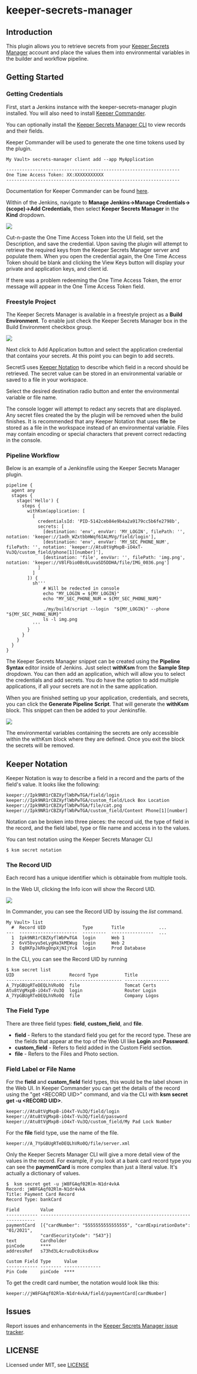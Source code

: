 # keeper-secrets-manager

## Introduction

This plugin allows you to retrieve secrets from your [Keeper Secrets Manager](https://www.keepersecurity.com) account and place the values 
them into environmental variables in the builder and workflow pipeline.

## Getting Started

### Getting Credentials

First, start a Jenkins instance with the keeper-secrets-manager plugin installed. You will also need to install
[Keeper Commander](https://github.com/Keeper-Security/Commander/releases).

You can optionally install the [Keeper Secrets Manager CLI](https://app.gitbook.com/@keeper-security/s/secrets-manager/secrets-manager/secrets-manager-command-line-interface) 
to view records and their fields.

Keeper Commander will be used to generate the one time tokens used by the plugin.

    My Vault> secrets-manager client add --app MyApplication

    ------------------------------------------------------------------
    One Time Access Token: XX:XXXXXXXXXXX
    ------------------------------------------------------------------

Documentation for Keeper Commander can be found [here](https://app.gitbook.com/@keeper-security/s/secrets-manager/commander-cli/overview).

Within of the Jenkins, navigate to **Manage Jenkins->Manage Credentials->(scope)->Add Credentials**, 
then select **Keeper Secrets Manager** in the **Kind** dropdown.

![](images/cred_add.png)

Cut-n-paste the One Time Access Token into the UI field, set the Description, and save the credential. Upon saving
the plugin will attempt to retrieve the required keys from the Keeper Secrets Manager server and populate them. When
you open the credential again, the One Time Access Token should be blank and clicking the View Keys button will
display your private and application keys, and client id.

If there was a problem redeeming the One Time Access Token, the error message will appear in the One Time Access Token
field.

### Freestyle Project

The Keeper Secrets Manager is available in a freestyle project as a **Build Environment**. To
enable just check the Keeper Secrets Manager box in the Build Environment checkbox group.

![](images/builder.png)

Next click to Add Application button and select the application credential that contains
your secrets. At this point you can begin to add secrets.

SecretS uses [Keeper Notation](#keeper-notation) to describe which
field in a record should be retrieved. The secret value can be stored in an environmental
variable or saved to a file in your workspace.

Select the desired destination radio button and enter the environmental variable or
file name.

The console logger will attempt to redact any secrets that are displayed. Any secret files
created the by the plugin will be removed when the build finishes. It is recommended that
any Keeper Notation that uses **file** be stored as a file in the workspace instead
of an environmental variable. Files may contain encoding or special characters that
prevent correct redacting in the console.

### Pipeline Workflow

Below is an example of a Jenkinsfile using the Keeper Secrets Manager plugin.

    pipeline {
      agent any 
      stages {
        stage('Hello') {
          steps {
            withKsm(application: [
              [
                credentialsId: 'PID-5142ceb84e9b4a2a9179cc5b6fe2798b',
                secrets: [
                  [destination: 'env', envVar: 'MY_LOGIN', filePath: '', notation: 'keeper://1adh_WZxtbbHWqf6IALMVg/field/login'],
                  [destination: 'env', envVar: 'MY_SEC_PHONE_NUM', filePath: '', notation: 'keeper://Atu8tVgMxpB-iO4xT-Vu3Q/custom_field/phone[1][number]'],
                  [destination: 'file', envVar: '', filePath: 'img.png', notation: 'keeper://V8lFbio0Bs0LuvaSD5DDHA/file/IMG_0036.png']
                ]
              ]  
            ]) {
              sh'''
                  # Will be redected in console  
                  echo "MY_LOGIN = ${MY_LOGIN}"
                  echo "MY_SEC_PHONE_NUM = ${MY_SEC_PHONE_NUM}"

                  ./my/build/script --login  "${MY_LOGIN}" --phone "${MY_SEC_PHONE_NUM}"
                  ls -l img.png
              '''
            }
          }
        }
      }
    }

The Keeper Secrets Manager snippet can be created using the **Pipeline Syntax** editor inside of Jenkins. Just select 
**withKsm** from the **Sample Step** dropdown. You can then add an application, which will allow you to select the
credentials and add secrets. You do have the option to add multiple applications, if all your secrets are not in the
same application.

When you are finished setting up your application, credentials, and secrets, you can click the **Generate Pipeline Script**.
That will generate the **withKsm** block. This snippet can then be added to your Jenkinsfile.

![](images/snippet.png)

The environmental variables containing the secrets are only accessible within the withKsm block where they are defined. 
Once you exit the block the secrets will be removed.

## Keeper Notation

Keeper Notation is way to describe a field in a record and the parts of the field's value. It looks like the following:

    keeper://Ipk9NR1rCBZXyflWbPwTGA/field/login
    keeper://Ipk9NR1rCBZXyflWbPwTGA/custom_field/Lock Box Location
    keeper://Ipk9NR1rCBZXyflWbPwTGA/file/cat.png
    keeper://Ipk9NR1rCBZXyflWbPwTGA/custom_field/Content Phone[1][number]

Notation can be broken into three pieces: the record uid, the type of field in the record, and 
the field label, type or file name and access in to the values.

You can test notation using the Keeper Secrets Manager CLI

    $ ksm secret notation 

### The Record UID

Each record has a unique identifier which is obtainable from multiple tools.

In the Web UI, clicking the Info icon will show the Record UID.

![](images/web_uid.png)

In Commander, you can see the Record UID by issuing the _list_ command. 

    My Vault> list
      #  Record UID              Type       Title             ...
    ---  ----------------------  ---------  ----------------  ...
      1  Ipk9NR1rCBZXyflWbPwTGA  login      Web 1    
      2  6vV5bvyu5eLygHa3kMEWug  login      Web 2 
      3  Eq8KFpJkRkgOnpXjNIjYcA  login      Prod Database

In the CLI, you can see the
Record UID by running 

    $ ksm secret list
    UID                     Record Type          Title
    ----------------------- -------------------- -----------------
    A_7YpGBUgRTeDEQLhVRo0Q  file                 Tomcat Certs
    Atu8tVgMxpB-iO4xT-Vu3Q  login                Router Login
    A_7YpGBUgRTeDEQLhVRo0Q  file                 Company Logos

### The Field Type

There are three field types: **field**, **custom_field**, and **file**.
 
* **field** - Refers to the standard field you get for the record type. These are the
fields that appear at the top of the Web UI like **Login** and **Password**.
* **custom_field** - Refers to field added in the Custom Field section.
* **file** - Refers to the Files and Photo section.

### Field Label or File Name

For the **field** and **custom_field** field types, this would be the label shown in the Web UI. In Keeper Commander you can get
the details of the record using the "get &lt;RECORD UID&gt;" command, and via the CLI with 
**ksm secret get -u &lt;RECORD UID&gt;**.

    keeper://Atu8tVgMxpB-iO4xT-Vu3Q/field/login
    keeper://Atu8tVgMxpB-iO4xT-Vu3Q/field/password
    keeper://Atu8tVgMxpB-iO4xT-Vu3Q/custom_field/My Pad Lock Number

For the **file** field type, use the name of the file.

    keeper://A_7YpGBUgRTeDEQLhVRo0Q/file/server.xml

Only the Keeper Secrets Manager CLI will give a more detail view of the values in the record. For example, if you look
at a bank card record type you can see the **paymentCard** is more complex than just a literal value. It's actually
a dictionary of values.

    $  ksm secret get -u jW8FGAqf02Rlm-N1dr4vkA
    Record: jW8FGAqf02Rlm-N1dr4vkA
    Title: Payment Card Record
    Record Type: bankCard

    Field        Value
    ------------ --------------------------------------------------------------------
    paymentCard  [{"cardNumber": "5555555555555555", "cardExpirationDate": "01/2021", 
                 "cardSecurityCode": "543"}]
    text         Cardholder
    pinCode      ****
    addressRef   s73hd3L4cruuDc0iksdkxw

    Custom Field Type     Value
    ------------ -------- --------------
    Pin Code     pinCode  ****

To get the credit card number, the notation would look like this:

    keeper://jW8FGAqf02Rlm-N1dr4vkA/field/paymentCard[cardNumber]


## Issues

Report issues and enhancements in the [Keeper Secrets Manager issue tracker](https://github.com/jsupun/keeper-secrets-manager-plugin/issues).

## LICENSE

Licensed under MIT, see [LICENSE](LICENSE.md)

